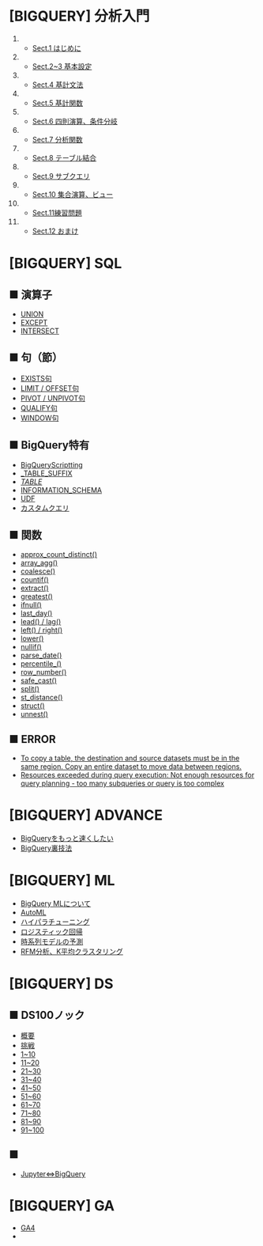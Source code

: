 # [BIGQUERY] 分析入門
1. - [Sect.1 はじめに](google_bigquery)
2. - [Sect.2~3 基本設定](google_bigquery_2_3)
3. - [Sect.4 基計文法](google_bigquery_4)
4. - [Sect.5 基計関数](google_bigquery_5)
5. - [Sect.6 四則演算、条件分岐](google_bigquery_6)
6. - [Sect.7 分析関数](google_bigquery_7)
7. - [Sect.8 テーブル結合](google_bigquery_8)
8. - [Sect.9 サブクエリ](google_bigquery_9)
9. - [Sect.10 集合演算、ビュー](google_bigquery_10)
10. - [Sect.11練習問題](google_bigquery_11)
11. - [Sect.12 おまけ](google_bigquery_12)



# [BIGQUERY] SQL
## ■ 演算子
+ [UNION](sql_union)
+ [EXCEPT](sql_except)
+ [INTERSECT](sql_intersect)

## ■ 句（節）
+ [EXISTS句](sql_exists)
+ [LIMIT / OFFSET句](sql_limit_offset)
+ [PIVOT / UNPIVOT句](sql_pivot_unpivot)
+ [QUALIFY句](sql_qualify)
+ [WINDOW句](sql_window)

## ■ BigQuery特有
+ [BigQueryScriptting](sql_bqscripting)
+ [_TABLE_SUFFIX](sql_table_suffix)
+ [_TABLE_](sql_table)
+ [INFORMATION_SCHEMA](sql_information_schema)
+ [UDF](sql_udf)
+ [カスタムクエリ](sql_custom_query)

## ■ 関数
+ [approx_count_distinct()](sql_approx_count_distinct)
+ [array_agg()](sql_array_agg)
+ [coalesce()](sql_coalesce)
+ [countif()](sql_countif)
+ [extract()](sql_extract)
+ [greatest()](sql_greatest)
+ [ifnull()](sql_ifnull)
+ [last_day()](sql_last_day)
+ [lead() / lag()](sql_lead_lag)
+ [left() / right()](sql_left_right)
+ [lower()](sql_lower)
+ [nullif()](sql_nullif)
+ [parse_date()](sql_parse_date)
+ [percentile_()](sql_percentile)
+ [row_number()](sql_row_number)
+ [safe_cast()](sql_safe_cast)
+ [split()](sql_split)
+ [st_distance()](sql_st_distance)
+ [struct()](sql_struct)
+ [unnest()](sql_unnest)

## ■ ERROR
+ [To copy a table, the destination and source datasets must be in the same region. Copy an entire dataset to move data between regions.](bq_error_case1)
+ [Resources exceeded during query execution: Not enough resources for query planning - too many subqueries or query is too complex](bq_table)



# [BIGQUERY] ADVANCE
+ [BigQueryをもっと速くしたい](bq_faster)
+ [BigQuery裏技法](bq_underhanded)



# [BIGQUERY] ML
+ [BigQuery MLについて](ml_index)
+ [AutoML](ml_automl)
+ [ハイパラチューニング](ml_hyperpara)
+ [ロジスティック回帰](ml_logreg)
+ [時系列モデルの予測](ml_time_series)
+ [RFM分析、K平均クラスタリング](ml_rfm_k-means)



# [BIGQUERY] DS
## ■ DS100ノック
+ [概要](ds_100knock)
+ [挑戦](ds_100knock_sql)
+ [1~10](ds_100knock_sql_to10)
+ [11~20](ds_100knock_sql_to20)
+ [21~30](ds_100knock_sql_to30)
+ [31~40](ds_100knock_sql_to40)
+ [41~50](ds_100knock_sql_to50)
+ [51~60](ds_100knock_sql_to60)
+ [61~70](ds_100knock_sql_to70)
+ [71~80](ds_100knock_sql_to80)
+ [81~90](ds_100knock_sql_to90)
+ [91~100](ds_100knock_sql_to100)

## ■ 
+ [Jupyter⇔BigQuery](ds_jupyter_bigquery)



# [BIGQUERY] GA
+ [GA4](ga_ga4)
+ []()



